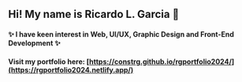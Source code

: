 ## Hi! My name is Ricardo L. Garcia 👋
#### ✨ I have keen interest in Web, UI/UX, Graphic Design and Front-End Development ✨
#### Visit my portfolio here: [https://constrg.github.io/rgportfolio2024/](https://rgportfolio2024.netlify.app/)


<!--
**constrg/constrg** is a ✨ _special_ ✨ repository because its `README.md` (this file) appears on your GitHub profile.

Here are some ideas to get you started:

- 🔭 I’m currently working on ...
- 🌱 I’m currently learning ...
- 👯 I’m looking to collaborate on ...
- 🤔 I’m looking for help with ...
- 💬 Ask me about ...
- 📫 How to reach me: ...
- 😄 Pronouns: ...
- ⚡ Fun fact: ...
-->
